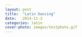```yaml
---
layout: post
title:  "Latin Dancing"
date:   2014-11-3
categories: latin
cover-photo: images/testphoto.gif
---
```



<!-- TODO: CONTAINS THE LIST OF LOCATIONS HERE THAT CAN BE ACCESSED FROM HOMEPAGE -->